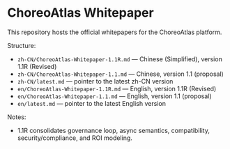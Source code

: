 # ChoreoAtlas Whitepaper

This repository hosts the official whitepapers for the ChoreoAtlas platform.

Structure:
- `zh-CN/ChoreoAtlas-Whitepaper-1.1R.md` — Chinese (Simplified), version 1.1R (Revised)
- `zh-CN/ChoreoAtlas-Whitepaper-1.1.md` — Chinese, version 1.1 (proposal)
- `zh-CN/latest.md` — pointer to the latest zh-CN version
- `en/ChoreoAtlas-Whitepaper-1.1R.md` — English, version 1.1R (Revised)
- `en/ChoreoAtlas-Whitepaper-1.1.md` — English, version 1.1 (proposal)
- `en/latest.md` — pointer to the latest English version

Notes:
- 1.1R consolidates governance loop, async semantics, compatibility, security/compliance, and ROI modeling.
